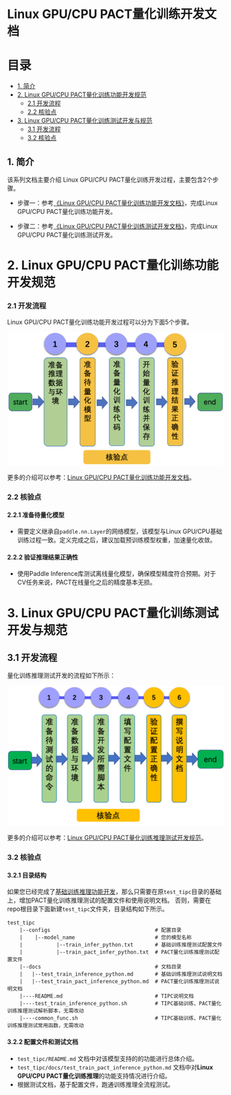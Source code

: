 # Linux GPU/CPU PACT量化训练开发文档

# 目录

- [1. 简介](#1)
- [2. Linux GPU/CPU PACT量化训练功能开发规范](#2)
    - [2.1 开发流程](#2.1)
    - [2.2 核验点](#2.2)
- [3. Linux GPU/CPU PACT量化训练测试开发与规范](#3)
    - [3.1 开发流程](#3.1)
    - [3.2 核验点](#3.2)


<a name="1"></a>

## 1. 简介

该系列文档主要介绍 Linux GPU/CPU PACT量化训练开发过程，主要包含2个步骤。


- 步骤一：参考[《Linux GPU/CPU PACT量化训练功能开发文档》](./train_pact_infer_python.md)，完成Linux GPU/CPU PACT量化训练功能开发。

- 步骤二：参考[《Linux GPU/CPU PACT量化训练测试开发文档》](./test_train_pact_infer_python.md)，完成Linux GPU/CPU PACT量化训练测试开发。


<a name="2"></a>

# 2. Linux GPU/CPU PACT量化训练功能开发规范

<a name="2.1"></a>

### 2.1 开发流程

Linux GPU/CPU PACT量化训练功能开发过程可以分为下面5个步骤。

<div align="center">
    <img src="../images/quant_aware_training_guide.png" width="800">
</div>


更多的介绍可以参考：[Linux GPU/CPU PACT量化训练功能开发文档](./train_pact_infer_python.md)。

<a name="2.2"></a>

### 2.2 核验点

#### 2.2.1 准备待量化模型

* 需要定义继承自`paddle.nn.Layer`的网络模型，该模型与Linux GPU/CPU基础训练过程一致。定义完成之后，建议加载预训练模型权重，加速量化收敛。

#### 2.2.2 验证推理结果正确性

* 使用Paddle Inference库测试离线量化模型，确保模型精度符合预期。对于CV任务来说，PACT在线量化之后的精度基本无损。

<a name="3"></a>

# 3. Linux GPU/CPU PACT量化训练测试开发与规范

## 3.1 开发流程


量化训练推理测试开发的流程如下所示：
<div align="center">
    <img src="../images/test_ptq_pact_train_infer.png" width="800">
</div>

更多的介绍可以参考：[Linux GPU/CPU PACT量化训练推理测试开发规范](./test_train_pact_infer_python.md)。


### 3.2 核验点

#### 3.2.1 目录结构

如果您已经完成了[基础训练推理功能开发](../train_infer_python/README.md)，那么只需要在原`test_tipc`目录的基础上，增加PACT量化训练推理测试的配置文件和使用说明文档。
否则，需要在repo根目录下面新建`test_tipc`文件夹，目录结构如下所示。

```
test_tipc
    |--configs                                  # 配置目录
    |    |--model_name                          # 您的模型名称
    |           |--train_infer_python.txt       # 基础训练推理测试配置文件
    |           |--train_pact_infer_python.txt  # PACT量化训练推理测试配置文件
    |--docs                                     # 文档目录
    |   |--test_train_inference_python.md       # 基础训练推理测试说明文档
    |   |--test_train_pact_inference_python.md  # PACT量化训练推理测试说明文档
    |----README.md                              # TIPC说明文档
    |----test_train_inference_python.sh         # TIPC基础训练、PACT量化训练推理测试解析脚本，无需改动
    |----common_func.sh                         # TIPC基础训练、PACT量化训练推理测试常用函数，无需改动
```

#### 3.2.2 配置文件和测试文档

* `test_tipc/README.md` 文档中对该模型支持的的功能进行总体介绍。
* `test_tipc/docs/test_train_pact_inference_python.md` 文档中对**Linux GPU/CPU PACT量化训练推理**的功能支持情况进行介绍。
* 根据测试文档，基于配置文件，跑通训练推理全流程测试。


